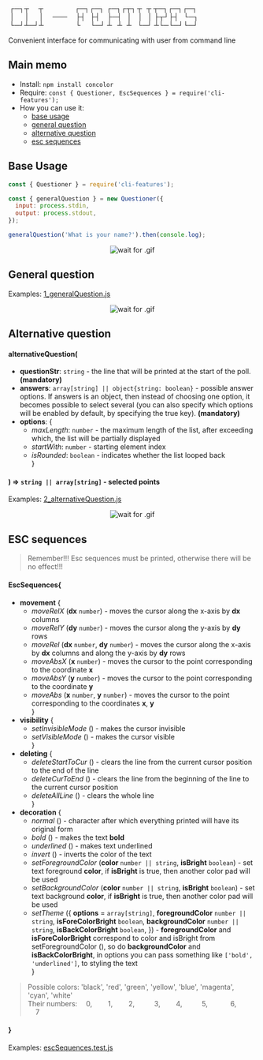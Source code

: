 &thinsp;┌─┐┬&emsp;&thinsp;&thinsp;┬&emsp; &emsp; &emsp; &thinsp;&thinsp;&thinsp;&thinsp;┌─┐┌─┐&thinsp;&thinsp;┌─┐┌┬┐&thinsp;┬&nbsp;&thinsp;&thinsp;┬ ┬─┐┌─┐┌─┐<br/>
&nbsp;│&ensp; &nbsp;&thinsp; │&emsp; &thinsp;│&emsp; ───&ensp;&nbsp;&thinsp; ├┤&ensp;&thinsp;├┤&ensp;&nbsp; ├─┤&ensp; │&ensp;&thinsp; │&ensp; │ ├┬┘├┤&nbsp;&thinsp; └─┐<br/>
&thinsp;└─┘┴─┘┴&emsp; &emsp; &ensp; &nbsp; &nbsp; &thinsp;└&ensp; &nbsp;&thinsp;&thinsp;└─┘ ┴&ensp; ┴&nbsp;&thinsp;&thinsp;┴&ensp;&thinsp;&thinsp;└─┘ ┴└─└─┘└─┘<br/>

Convenient interface for communicating with user from command line

## Main memo

- Install: `npm install concolor`
- Require: `const { Questioner, EscSequences } = require('cli-features');`
- How you can use it:
    - [base usage](#base-usage)
    - [general question](#general-question)
    - [alternative question](#alternative-question)
    - [esc sequences](#esc-sequences)

## Base Usage

```js
const { Questioner } = require('cli-features');

const { generalQuestion } = new Questioner({
  input: process.stdin,
  output: process.stdout,
});

generalQuestion('What is your name?').then(console.log);
```

<span style="display:block;text-align:center">
<img alt="wait for .gif" src="https://drive.google.com/uc?export=view&id=13oP-cZmHtfB7UXLIUqfoq64DULo5EHrO"/>
</span>

## General question

Examples: [1_generalQuestion.js](./examples/1_generalQuestion.js)

<span style="display:block;text-align:center">
<img alt="wait for .gif" src="https://drive.google.com/uc?export=view&id=1z9avImuKwU1S_iZNTOEKC1qhdsl0uNju"/>
</span>

## Alternative question

#### alternativeQuestion(
* **questionStr**: `string` - the line that will be printed at the start of the poll. **(mandatory)**
* **answers**: `array[string] || object{string: boolean}` - possible answer options. If answers is an object, then instead of choosing one option, it becomes possible to select several (you can also specify which options will be enabled by default, by specifying the true key). **(mandatory)**
* **options**: {
  - _maxLength_: `number` - the maximum length of the list, after exceeding which, the list will be partially displayed
  - _startWith_: `number` - starting element index
  - _isRounded_: `boolean` - indicates whether the list looped back<br/>
}
#### ) => `string || array[string]` - selected points

Examples: [2_alternativeQuestion.js](./examples/2_alternativeQuestion.js)

<span style="display:block;text-align:center">
<img alt="wait for .gif" src="https://drive.google.com/uc?export=view&id=1XkDG6tSChqjuqIcZeQoqxJU_UTkeBpgQ"/>
</span>

## ESC sequences

> Remember!!! Esc sequences must be printed, otherwise there will be no effect!!!

#### EscSequences{
* **movement** {
  - _moveRelX_ (**dx** `number`) - moves the cursor along the x-axis by **dx** columns
  - _moveRelY_ (**dy** `number`) - moves the cursor along the y-axis by **dy** rows
  - _moveRel_ (**dx** `number`, **dy** `number`) - moves the cursor along the x-axis by **dx** columns and along the y-axis by **dy** rows
  - _moveAbsX_ (**x** `number`) - moves the cursor to the point corresponding to the coordinate **x**
  - _moveAbsY_ (**y** `number`) - moves the cursor to the point corresponding to the coordinate **y**
  - _moveAbs_ (**x** `number`, **y** `number`) - moves the cursor to the point corresponding to the coordinates **x**, **y**<br/>
}
* **visibility** {
  - _setInvisibleMode_ () - makes the cursor invisible
  - _setVisibleMode_ () - makes the cursor visible<br/>
}
* **deleting** {
  - _deleteStartToCur_ () - clears the line from the current cursor position to the end of the line
  - _deleteCurToEnd_ () - clears the line from the beginning of the line to the current cursor position
  - _deleteAllLine_ () - clears the whole line<br/>
    }
* **decoration** {
  - _normal_ () - character after which everything printed will have its original form
  - _bold_ () - makes the text **bold**
  - _underlined_ () - makes text underlined
  - _invert_ () - inverts the color of the text
  - _setForegroundColor_ (**color** `number || string`, **isBright** `boolean`) - set text foreground **color**, if **isBright** is true, then another color pad will be used
  - _setBackgroundColor_  (**color** `number || string`, **isBright** `boolean`) - set text background **color**, if **isBright** is true, then another color pad will be used
  - _setTheme_ ({
    **options** = `array[string]`,
    **foregroundColor** `number || string`,
    **isForeColorBright** `boolean`,
    **backgroundColor** `number || string`,
    **isBackColorBright** `boolean`,
    }) - **foregroundColor** and **isForeColorBright** correspond to color and isBright from setForegroundColor (), so do **backgroundColor** and **isBackColorBright**, in options you can pass something like `['bold', 'underlined']`, to styling the text<br/>
    }
> Possible colors: 'black', 'red', 'green', 'yellow', 'blue', 'magenta', 'cyan', 'white'<br/>
> Their numbers: &emsp;0, &emsp;&emsp;1, &emsp;&emsp;2, &emsp;&emsp;&nbsp;&nbsp;3, &emsp;&emsp;4, &emsp;&emsp;&nbsp;&nbsp;5, &emsp;&emsp;&emsp;6, &emsp;&nbsp;&nbsp;&nbsp;&nbsp;7
#### }

Examples: [escSequences.test.js](./lib/escSequences/escSequences.test.js)
